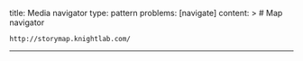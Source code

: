 title: Media navigator
type: pattern
problems: [navigate]
content: >
    # Map navigator
    
    http://storymap.knightlab.com/
---



